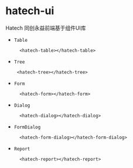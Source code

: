 # hatech-ui

Hatech 同创永益前端基于组件UI库

* `Table`
  ```
    <hatech-table></hatech-table>
  ```
* `Tree`
   ```
    <hatech-tree></hatech-tree>
  ```
* `Form`
  ```
    <hatech-form></hatech-form>
  ```
* `Dialog`
  ```
    <hatech-dialog></hatech-dialog>
  ```
* `FormDialog`
  ```
    <hatech-form-dialog></hatech-form-dialog>
  ```
* `Report`
  ```
    <hatech-report></hatech-report>
  ```

